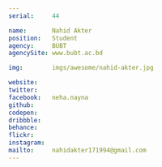 ```yaml
---
serial:     44

name:       Nahid Akter
position:   Student
agency:     BUBT
agencySite: www.bubt.ac.bd

img:        imgs/awesome/nahid-akter.jpg

website:    
twitter:    
facebook:   neha.nayna
github:     
codepen:    
dribbble:   
behance:    
flickr:     
instagram:  
mailto:     nahidakter171994@gmail.com
---
```

